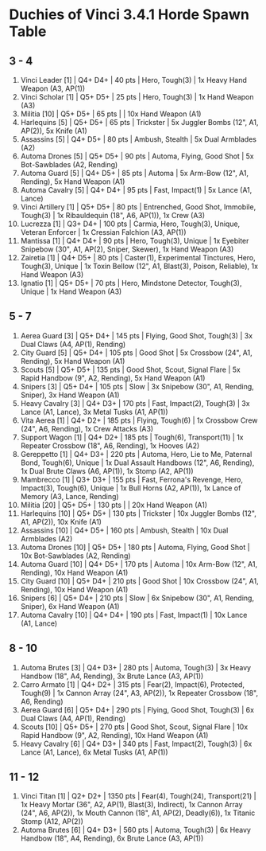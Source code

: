 # Duchies of Vinci 3.4.1 Horde Spawn Table

## 3 - 4

1. Vinci Leader [1] | Q4+ D4+ | 40 pts | Hero, Tough(3) | 1x Heavy Hand Weapon (A3, AP(1))
1. Vinci Scholar [1] | Q5+ D5+ | 25 pts | Hero, Tough(3) | 1x Hand Weapon (A3)
1. Militia [10] | Q5+ D5+ | 65 pts |  | 10x Hand Weapon (A1)
1. Harlequins [5] | Q5+ D5+ | 65 pts | Trickster | 5x Juggler Bombs (12", A1, AP(2)), 5x Knife (A1)
1. Assassins [5] | Q4+ D5+ | 80 pts | Ambush, Stealth | 5x Dual Armblades (A2)
1. Automa Drones [5] | Q5+ D5+ | 90 pts | Automa, Flying, Good Shot | 5x Bot-Sawblades (A2, Rending)
1. Automa Guard [5] | Q4+ D5+ | 85 pts | Automa | 5x Arm-Bow (12", A1, Rending), 5x Hand Weapon (A1)
1. Automa Cavalry [5] | Q4+ D4+ | 95 pts | Fast, Impact(1) | 5x Lance (A1, Lance)
1. Vinci Artillery [1] | Q5+ D5+ | 80 pts | Entrenched, Good Shot, Immobile, Tough(3) | 1x Ribauldequin (18", A6, AP(1)), 1x Crew (A3)
1. Lucrezza [1] | Q3+ D4+ | 100 pts | Carmia, Hero, Tough(3), Unique, Veteran Enforcer | 1x Cressian Falchion (A3, AP(1))
1. Mantissa [1] | Q4+ D4+ | 90 pts | Hero, Tough(3), Unique | 1x Eyebiter Snipebow (30", A1, AP(2), Sniper, Skewer), 1x Hand Weapon (A3)
1. Zairetia [1] | Q4+ D5+ | 80 pts | Caster(1), Experimental Tinctures, Hero, Tough(3), Unique | 1x Toxin Bellow (12", A1, Blast(3), Poison, Reliable), 1x Hand Weapon (A3)
1. Ignatio [1] | Q5+ D5+ | 70 pts | Hero, Mindstone Detector, Tough(3), Unique | 1x Hand Weapon (A3)

## 5 - 7

1. Aerea Guard [3] | Q5+ D4+ | 145 pts | Flying, Good Shot, Tough(3) | 3x Dual Claws (A4, AP(1), Rending)
1. City Guard [5] | Q5+ D4+ | 105 pts | Good Shot | 5x Crossbow (24", A1, Rending), 5x Hand Weapon (A1)
1. Scouts [5] | Q5+ D5+ | 135 pts | Good Shot, Scout, Signal Flare | 5x Rapid Handbow (9", A2, Rending), 5x Hand Weapon (A1)
1. Snipers [3] | Q5+ D4+ | 105 pts | Slow | 3x Snipebow (30", A1, Rending, Sniper), 3x Hand Weapon (A1)
1. Heavy Cavalry [3] | Q4+ D3+ | 170 pts | Fast, Impact(2), Tough(3) | 3x Lance (A1, Lance), 3x Metal Tusks (A1, AP(1))
1. Vita Aerea [1] | Q4+ D2+ | 185 pts | Flying, Tough(6) | 1x Crossbow Crew (24", A6, Rending), 1x Crew Attacks (A3)
1. Support Wagon [1] | Q4+ D2+ | 185 pts | Tough(6), Transport(11) | 1x Repeater Crossbow (18", A6, Rending), 1x Hooves (A2)
1. Gereppetto [1] | Q4+ D3+ | 220 pts | Automa, Hero, Lie to Me, Paternal Bond, Tough(6), Unique | 1x Dual Assault Handbows (12", A6, Rending), 1x Dual Brute Claws (A6, AP(1)), 1x Stomp (A2, AP(1))
1. Mambrecco [1] | Q3+ D3+ | 155 pts | Fast, Ferrona's Revenge, Hero, Impact(3), Tough(6), Unique | 1x Bull Horns (A2, AP(1)), 1x Lance of Memory (A3, Lance, Rending)
1. Militia [20] | Q5+ D5+ | 130 pts |  | 20x Hand Weapon (A1)
1. Harlequins [10] | Q5+ D5+ | 130 pts | Trickster | 10x Juggler Bombs (12", A1, AP(2)), 10x Knife (A1)
1. Assassins [10] | Q4+ D5+ | 160 pts | Ambush, Stealth | 10x Dual Armblades (A2)
1. Automa Drones [10] | Q5+ D5+ | 180 pts | Automa, Flying, Good Shot | 10x Bot-Sawblades (A2, Rending)
1. Automa Guard [10] | Q4+ D5+ | 170 pts | Automa | 10x Arm-Bow (12", A1, Rending), 10x Hand Weapon (A1)
1. City Guard [10] | Q5+ D4+ | 210 pts | Good Shot | 10x Crossbow (24", A1, Rending), 10x Hand Weapon (A1)
1. Snipers [6] | Q5+ D4+ | 210 pts | Slow | 6x Snipebow (30", A1, Rending, Sniper), 6x Hand Weapon (A1)
1. Automa Cavalry [10] | Q4+ D4+ | 190 pts | Fast, Impact(1) | 10x Lance (A1, Lance)

## 8 - 10

1. Automa Brutes [3] | Q4+ D3+ | 280 pts | Automa, Tough(3) | 3x Heavy Handbow (18", A4, Rending), 3x Brute Lance (A3, AP(1))
1. Carro Armato [1] | Q4+ D2+ | 315 pts | Fear(2), Impact(6), Protected, Tough(9) | 1x Cannon Array (24", A3, AP(2)), 1x Repeater Crossbow (18", A6, Rending)
1. Aerea Guard [6] | Q5+ D4+ | 290 pts | Flying, Good Shot, Tough(3) | 6x Dual Claws (A4, AP(1), Rending)
1. Scouts [10] | Q5+ D5+ | 270 pts | Good Shot, Scout, Signal Flare | 10x Rapid Handbow (9", A2, Rending), 10x Hand Weapon (A1)
1. Heavy Cavalry [6] | Q4+ D3+ | 340 pts | Fast, Impact(2), Tough(3) | 6x Lance (A1, Lance), 6x Metal Tusks (A1, AP(1))

## 11 - 12

1. Vinci Titan [1] | Q2+ D2+ | 1350 pts | Fear(4), Tough(24), Transport(21) | 1x Heavy Mortar (36", A2, AP(1), Blast(3), Indirect), 1x Cannon Array (24", A6, AP(2)), 1x Mouth Cannon (18", A1, AP(2), Deadly(6)), 1x Titanic Stomp (A12, AP(2))
1. Automa Brutes [6] | Q4+ D3+ | 560 pts | Automa, Tough(3) | 6x Heavy Handbow (18", A4, Rending), 6x Brute Lance (A3, AP(1))